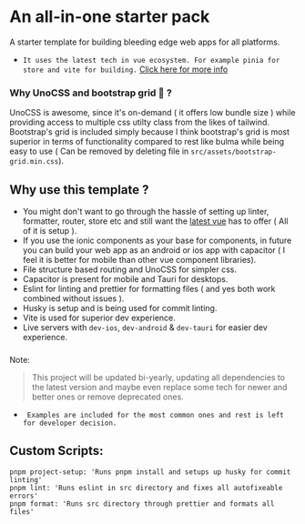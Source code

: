 # An all-in-one starter pack

A starter template for building bleeding edge web apps for all platforms. 

- `It uses the latest tech in vue ecosystem. For example pinia for store and vite for building.` [Click here for more info](https://twitter.com/youyuxi/status/1464058813649088516?lang=en)

### Why UnoCSS and bootstrap grid 🤔 ?

UnoCSS is awesome, since it's on-demand ( it offers low bundle size ) while providing access to multiple css utilty class from the likes of tailwind. Bootstrap's grid is included simply because I think bootstrap's grid is most superior in terms of functionality compared to rest like bulma while being easy to use ( Can be removed by deleting file in `src/assets/bootstrap-grid.min.css`).

## Why use this template ?

- You might don't want to go through the hassle of setting up linter, formatter, router, store etc and still want the [latest vue](https://twitter.com/youyuxi/status/1464058813649088516?lang=en) has to offer ( All of it is setup ).
- If you use the ionic components as your base for components, in future you can build your web app as an android or ios app with capacitor ( I feel it is better for mobile than other vue component libraries).
- File structure based routing and UnoCSS for simpler css.
- Capacitor is present for mobile and Tauri for desktops.
- Eslint for linting and prettier for formatting files ( and yes both work combined without issues ).
- Husky is setup and is being used for commit linting.
- Vite is used for superior dev experience.
- Live servers with `dev-ios`, `dev-android` & `dev-tauri` for easier dev experience.

###

Note:

> This project will be updated bi-yearly, updating all dependencies to the latest version and maybe even replace some tech for newer and better ones or remove deprecated ones.

- ` Examples are included for the most common ones and rest is left for developer decision.`

## Custom Scripts:

```
pnpm project-setup: 'Runs pnpm install and setups up husky for commit linting'
pnpm lint: 'Runs eslint in src directory and fixes all autofixeable errors'
pnpm format: 'Runs src directory through prettier and formats all files'
```
